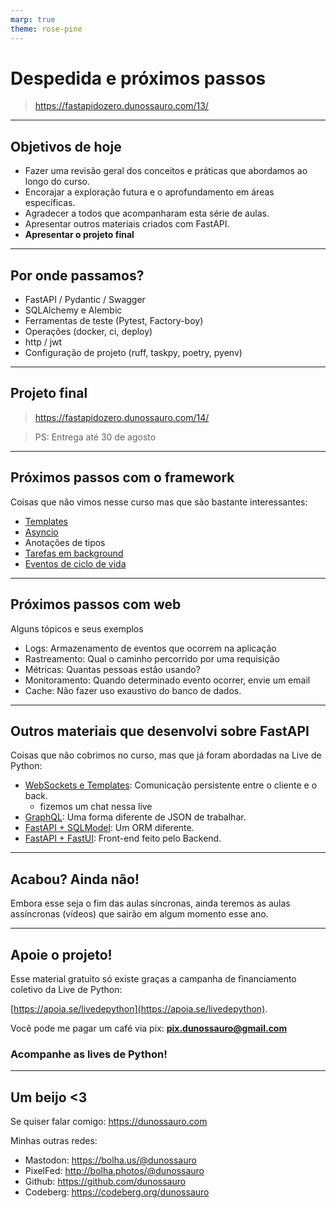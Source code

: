 ```yaml
---
marp: true
theme: rose-pine
---
```


# Despedida e próximos passos

> https://fastapidozero.dunossauro.com/13/

---

## Objetivos de hoje

- Fazer uma revisão geral dos conceitos e práticas que abordamos ao longo do curso.
- Encorajar a exploração futura e o aprofundamento em áreas específicas.
- Agradecer a todos que acompanharam esta série de aulas.
- Apresentar outros materiais criados com FastAPI.
- **Apresentar o projeto final**

---

## Por onde passamos?


- FastAPI / Pydantic / Swagger
- SQLAlchemy e Alembic
- Ferramentas de teste (Pytest, Factory-boy)
- Operações (docker, ci, deploy)
- http / jwt
- Configuração de projeto (ruff, taskpy, poetry, pyenv)

---

## Projeto final

> https://fastapidozero.dunossauro.com/14/

> PS: Entrega até 30 de agosto

---

## Próximos passos com o framework

Coisas que não vimos nesse curso mas que são bastante interessantes:

- [Templates](https://fastapidozero.dunossauro.com/apendices/b_proximos_passos/#templates)
- [Asyncio](https://fastapidozero.dunossauro.com/apendices/b_proximos_passos/#asyncio)
- Anotações de tipos
- [Tarefas em background](https://fastapidozero.dunossauro.com/apendices/b_proximos_passos/#tarefas-em-segundo-plano-background)
- [Eventos de ciclo de vida](https://fastapidozero.dunossauro.com/apendices/b_proximos_passos/#eventos-de-ciclo-de-vida)

---

## Próximos passos com web

Alguns tópicos e seus exemplos

- Logs: Armazenamento de eventos que ocorrem na aplicação
- Rastreamento: Qual o caminho percorrido por uma requisição
- Métricas: Quantas pessoas estão usando?
- Monitoramento: Quando determinado evento ocorrer, envie um email
- Cache: Não fazer uso exaustivo do banco de dados.

---

## Outros materiais que desenvolvi sobre FastAPI

Coisas que não cobrimos no curso, mas que já foram abordadas na Live de Python:

- [WebSockets e Templates](https://youtu.be/EqFzY8dBWHs): Comunicação persistente entre o cliente e o back.
    - fizemos um chat nessa live
- [GraphQL](https://youtu.be/3h8K29U5_HA): Uma forma diferente de JSON de trabalhar.
- [FastAPI + SQLModel](https://youtu.be/7RbUreoXOQg): Um ORM diferente.
- [FastAPI + FastUI](https://youtu.be/5gpLQa_N2iA): Front-end feito pelo Backend.

---

## Acabou? Ainda não!

Embora esse seja o fim das aulas síncronas, ainda teremos as aulas assíncronas (vídeos) que sairão em algum momento esse ano.

---

## Apoie o projeto!

Esse material gratuito só existe graças a campanha de financiamento coletivo da Live de Python:

[https://apoia.se/livedepython](https://apoia.se/livedepython).

Você pode me pagar um café via pix: **pix.dunossauro@gmail.com**

### Acompanhe as lives de Python!

---

## Um beijo <3

Se quiser falar comigo: https://dunossauro.com

Minhas outras redes:
- Mastodon: https://bolha.us/@dunossauro
- PixelFed: http://bolha.photos/@dunossauro
- Github: https://github.com/dunossauro
- Codeberg: https://codeberg.org/dunossauro
